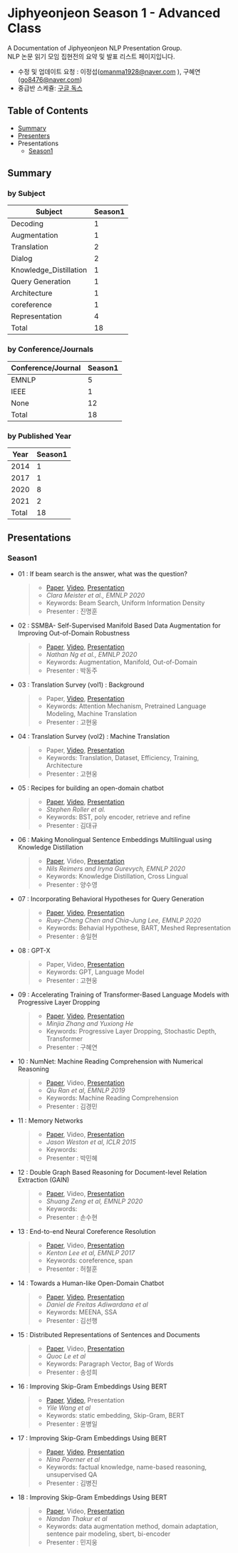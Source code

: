 # Jiphyeonjeon Season 1 - Advanced Class
A Documentation of Jiphyeonjeon NLP Presentation Group.<br>
NLP 논문 읽기 모임 집현전의 요약 및 발표 리스트 페이지입니다.<br>
* 수정 및 업데이트 요청 : 이정섭(omanma1928@naver.com ), 구혜연(go8476@naver.com)
* 중급반 스케쥴: [구글 독스](https://docs.google.com/spreadsheets/d/1URygclGeWPPJoYBF5Q2p18auAflH33w-KXaWAHfXkMA/edit#gid=0)

## Table of Contents
- [Summary](#Summary)
- [Presenters](#Presenters)
- Presentations<br>
  - [Season1](#Season1)

## Summary
### by Subject
| Subject | Season1 |
|---|---|
| Decoding | 1 |
| Augmentation | 1 |
| Translation | 2 |
| Dialog | 2 |
| Knowledge_Distillation | 1 |
| Query Generation | 1 |
| Architecture | 1 |
| coreference | 1 |
| Representation | 4 |
| Total | 18 |

### by Conference/Journals
| Conference/Journal | Season1 |
| --- | --- |
| EMNLP | 5 |
| IEEE | 1 |
| None | 12 |
| Total | 18 |

### by Published Year
| Year | Season1 |
| --- | --- |
| 2014 | 1 |
| 2017 | 1 |
| 2020 | 8 |
| 2021 | 2 |
| Total | 18 |

## Presentations
### Season1
- 01 : If beam search is the answer, what was the question?
	> - [Paper](https://www.aclweb.org/anthology/2020.emnlp-main.170/), [Video](https://youtu.be/KJClfF_nJj0), [Presentation](https://github.com/jiphyeonjeon/nlp-review/blob/main/advanced/presentations/Season1-01_If%20beam%20search%20is%20the%20answer%2C%20what%20was%20the%20question.pdf)
	> - *Clara Meister et al., EMNLP 2020*
	> - Keywords: Beam Search, Uniform Information Density
	> - Presenter : 진명훈

- 02 : SSMBA- Self-Supervised Manifold Based Data Augmentation for Improving Out-of-Domain Robustness
	> - [Paper](https://arxiv.org/abs/2009.10195), [Video](https://youtu.be/1IwHZ_4uPK0), [Presentation](https://github.com/jiphyeonjeon/nlp-review/blob/main/advanced/presentations/Season1-02_SSMBA-%20Self-Supervised%20Manifold%20Based%20Data%20Augmentation%20for%20Improving%20Out-of-Domain%20Robustness.pdf)
	> - *Nathan Ng et al., EMNLP 2020*
	> - Keywords: Augmentation, Manifold, Out-of-Domain
	> - Presenter : 박동주

- 03 : Translation Survey (vol1) : Background
	> - Paper, [Video](https://youtu.be/KQfvEg-fGMw), [Presentation](https://github.com/jiphyeonjeon/nlp-review/blob/main/advanced/presentations/Season1-03_Machine%20Translation%20Survey%20-%20vol1.pptx)
	> - Keywords: Attention Mechanism, Pretrained Language Modeling, Machine Translation
	> - Presenter : 고현웅
	
- 04 : Translation Survey (vol2) : Machine Translation
	> - Paper, [Video](https://youtu.be/18iH6VX-IU4), [Presentation](https://github.com/jiphyeonjeon/nlp-review/blob/main/advanced/presentations/Season1-04_Machine%20Translation%20Survey%20-%20vol2.pptx)
	> - Keywords: Translation, Dataset, Efficiency, Training, Architecture 
	> - Presenter : 고현웅
	
- 05 : Recipes for building an open-domain chatbot
	> - [Paper](https://arxiv.org/abs/2004.13637), [Video](https://youtu.be/lbodJgH1XGE), [Presentation](https://github.com/jiphyeonjeon/nlp-review/blob/main/advanced/presentations/Season1-05_Recipes%20for%20building%20an%20open-domain%20chatbot.pdf)
	> - *Stephen Roller et al.*
	> - Keywords: BST, poly encoder, retrieve and refine
	> - Presenter : 김대규

- 06 : Making Monolingual Sentence Embeddings Multilingual using Knowledge Distillation
	> - [Paper](https://arxiv.org/pdf/2004.09813.pdf), Video, [Presentation](https://github.com/jiphyeonjeon/nlp-review/blob/main/advanced/presentations/Season1_06_Making_Monolingual_Sentence_Embeddings_Multilingual_using_Knowledge_Distillation.pdf)
	> - *Nils Reimers and Iryna Gurevych, EMNLP 2020*
	> - Keywords: Knowledge Distillation, Cross Lingual
	> - Presenter : 양수영
	
- 07 : Incorporating Behavioral Hypotheses for Query Generation
	> - [Paper](https://www.aclweb.org/anthology/2020.emnlp-main.251.pdf), [Video](https://youtu.be/ZVDlZJ0WvWA), [Presentation](https://github.com/jiphyeonjeon/nlp-review/blob/main/advanced/presentations/Season1_07_Incorporating_Behavioral_Hypotheses_for_Query_Generation_ilhyeon.song.pdf)
	> - *Ruey-Cheng Chen and Chia-Jung Lee, EMNLP 2020*
	> - Keywords: Behavial Hypothese, BART, Meshed Representation
	> - Presenter : 송일현

- 08 : GPT-X
	> - Paper, Video, [Presentation](https://github.com/jiphyeonjeon/nlp-review/blob/main/season1/advanced/presentations/Season1_08_GPT-X.pptx)
	> - Keywords: GPT, Language Model
	> - Presenter : 고현웅

- 09 : Accelerating Training of Transformer-Based Language Models with Progressive Layer Dropping
	> - [Paper](https://arxiv.org/abs/2010.13369), [Video](https://www.youtube.com/watch?v=mLyq5JFr-kE&t=1s), [Presentation](https://github.com/jiphyeonjeon/nlp-review/blob/main/advanced/presentations/Season1_09_Accelerating%20Training%20of%20Transformer-Based%20Language%20Models%20with%20Progressive%20Layer%20Dropping_%EA%B5%AC%ED%98%9C%EC%97%B0.pdf)
	> - *Minjia Zhang and Yuxiong He*
	> - Keywords: Progressive Layer Dropping, Stochastic Depth, Transformer
	> - Presenter : 구혜연

- 10 : NumNet: Machine Reading Comprehension with Numerical Reasoning
	> - [Paper](https://arxiv.org/abs/1910.06701), Video, [Presentation](https://github.com/jiphyeonjeon/nlp-review/blob/main/advanced/presentations/Season1_10_NumNet%20Machine%20Reading%20Comprehension%20with%20Numerical%20Reasoning.pdf)
	> - *Qiu Ran et al, EMNLP 2019*
	> - Keywords: Machine Reading Comprehension
	> - Presenter : 김경민

- 11 : Memory Networks
	> - [Paper](https://arxiv.org/abs/1410.3916), Video, [Presentation](https://github.com/jiphyeonjeon/nlp-review/blob/main/advanced/presentations/Season1_11_Memory%20Networks.pdf)
	> - *Jason Weston et al, ICLR 2015*
	> - Keywords: 
	> - Presenter : 박민혜

- 12 : Double Graph Based Reasoning for Document-level Relation Extraction (GAIN)
	> - [Paper](https://arxiv.org/abs/2009.13752), Video, [Presentation](https://github.com/jiphyeonjeon/nlp-review/blob/main/advanced/presentations/Season1_12_Double%20Graph%20Based%20Reasoning%20for%20Document-level%20Relation%20Extraction%20(GAIN).pdf)
	> - *Shuang Zeng et al, EMNLP 2020*
	> - Keywords: 
	> - Presenter : 손수현
	> 

- 13 : End-to-end Neural Coreference Resolution
	> - [Paper](https://arxiv.org/abs/1707.07045), Video, [Presentation](https://github.com/jiphyeonjeon/nlp-review/tree/main/advanced/presentations)
	> - *Kenton Lee et al, EMNLP 2017*
	> - Keywords: coreference, span
	> - Presenter : 허철훈

- 14 : Towards a Human-like Open-Domain Chatbot
	> - [Paper](https://arxiv.org/abs/2001.09977), [Video](https://www.youtube.com/watch?v=uSPtFpEbpDg), [Presentation](https://github.com/jiphyeonjeon/nlp-review/blob/main/advanced/presentations/Season1_14_toward%20a%20human-like%20open-domain%20chatbot.pdf)
	> - *Daniel de Freitas Adiwardana et al*
	> - Keywords: MEENA, SSA
	> - Presenter : 김선행

- 15 : Distributed Representations of Sentences and Documents
	> - [Paper](https://arxiv.org/abs/1405.4053), Video, [Presentation](https://github.com/jiphyeonjeon/nlp-review/blob/main/advanced/presentations/Season1_15_Distributed%20Representations%20of%20Sentences%20and%20Documents.pdf)
	> - *Quoc Le et al*
	> - Keywords: Paragraph Vector, Bag of Words
	> - Presenter : 송성희

- 16 : Improving Skip-Gram Embeddings Using BERT
	> - [Paper](https://ieeexplore.ieee.org/document/9376654), [Video](https://www.youtube.com/watch?v=a9PT0oV26OM), Presentation
	> - *Yile Wang et al*
	> - Keywords: static embedding, Skip-Gram, BERT
	> - Presenter : 윤병일

- 17 : Improving Skip-Gram Embeddings Using BERT
	> - [Paper](https://arxiv.org/pdf/1911.03681.pdf), [Video](https://www.youtube.com/watch?v=f2WQwXvLvdI), [Presentation](https://github.com/jiphyeonjeon/nlp-review/blob/main/advanced/presentations/Season1_17_E-BERT%20Efficient-Yet-Effective%20Entity%20Embeddings%20for%20BERT.pdf)
	> - *Nina Poerner et al*
	> - Keywords: factual knowledge, name-based reasoning, unsupervised QA
	> - Presenter : 김병진

- 18 : Improving Skip-Gram Embeddings Using BERT
	> - [Paper](https://arxiv.org/pdf/2010.08240.pdf), Video, [Presentation](https://github.com/jiphyeonjeon/nlp-review/blob/main/advanced/presentations/Season1_18_Augmented%20SBERT%20Data%20Augmentation%20Method%20for%20Improving%20Bi-Encoders%20for%20Pairwise%20Sentence%20Scoring%20Tasks.pdf)
	> - *Nandan Thakur et al*
	> - Keywords: data augmentation method, domain adaptation, sentence pair modeling, sbert, bi-encoder
	> - Presenter : 민지웅
